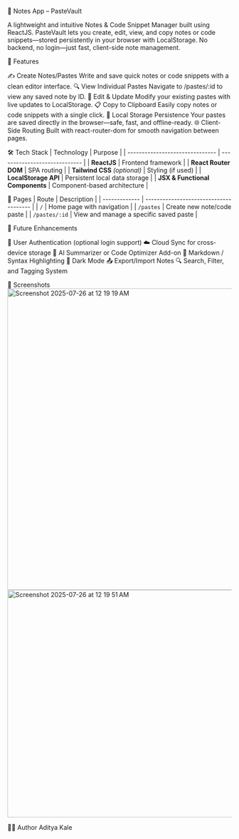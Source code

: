 📝 Notes App – PasteVault

A lightweight and intuitive Notes & Code Snippet Manager built using ReactJS. PasteVault lets you create, edit, view, and copy notes or code snippets—stored persistently in your browser with LocalStorage. No backend, no login—just fast, client-side note management.

🚀 Features

✍️ Create Notes/Pastes
Write and save quick notes or code snippets with a clean editor interface.
🔍 View Individual Pastes
Navigate to /pastes/:id to view any saved note by ID.
🧠 Edit & Update
Modify your existing pastes with live updates to LocalStorage.
📋 Copy to Clipboard
Easily copy notes or code snippets with a single click.
💾 Local Storage Persistence
Your pastes are saved directly in the browser—safe, fast, and offline-ready.
🌐 Client-Side Routing
Built with react-router-dom for smooth navigation between pages.

🛠️ Tech Stack
| Technology                      | Purpose                       |
| ------------------------------- | ----------------------------- |
| **ReactJS**                     | Frontend framework            |
| **React Router DOM**            | SPA routing                   |
| **Tailwind CSS** *(optional)*   | Styling (if used)             |
| **LocalStorage API**            | Persistent local data storage |
| **JSX & Functional Components** | Component-based architecture  |


📌 Pages
| Route         | Description                            |
| ------------- | -------------------------------------- |
| `/`           | Home page with navigation              |
| `/pastes`     | Create new note/code paste             |
| `/pastes/:id` | View and manage a specific saved paste |

🔮 Future Enhancements

🔐 User Authentication (optional login support)
☁️ Cloud Sync for cross-device storage
🧠 AI Summarizer or Code Optimizer Add-on
🎨 Markdown / Syntax Highlighting
🌙 Dark Mode
📤 Export/Import Notes
🔍 Search, Filter, and Tagging System

📸 Screenshots
<img width="1417" height="676" alt="Screenshot 2025-07-26 at 12 19 19 AM" src="https://github.com/user-attachments/assets/4f61697c-b360-4f28-a81c-cba4a44aa580" />
<img width="1410" height="510" alt="Screenshot 2025-07-26 at 12 19 51 AM" src="https://github.com/user-attachments/assets/5fa424f8-da56-45b3-a9b8-384383c2eece" />

👨‍💻 Author
Aditya Kale
